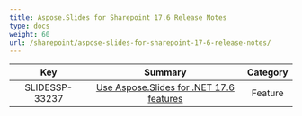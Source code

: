 ```yaml
---
title: Aspose.Slides for Sharepoint 17.6 Release Notes
type: docs
weight: 60
url: /sharepoint/aspose-slides-for-sharepoint-17-6-release-notes/
---
```


|**Key** |**Summary** |**Category** |
| :-: | :-: | :-: |
|SLIDESSP-33237|[Use Aspose.Slides for .NET 17.6 features](https://docs.aspose.com/display/slidesnet/Aspose.Slides+for+.NET+17.6+Release+Notes)|Feature|

